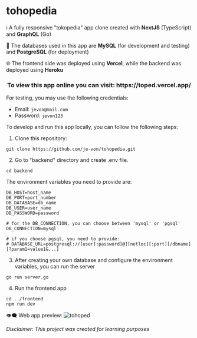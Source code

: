 # tohopedia
:information_source: A fully responsive "tokopedia" app clone created with **NextJS** (TypeScript) and **GraphQL** (Go)

:open_file_folder: The databases used in this app are **MySQL** (for development and testing) and **PostgreSQL** (for deployment)

:globe_with_meridians: The frontend side was deployed using **Vercel**, while the backend was deployed using **Heroku**

<h3 align="center">To view this app online you can visit: https://toped.vercel.app/</h2>
For testing, you may use the following credentials:

- Email: `jevon@mail.com`
- Password: `jevon123`

To develop and run this app locally, you can follow the following steps:
1. Clone this repository:

```
git clone https://github.com/je-von/tohopedia.git
```

2. Go to "backend" directory and create .env file. 
```
cd backend
```
The environment variables you need to provide are:
```
DB_HOST=host_name
DB_PORT=port_number
DB_DATABASE=db_name
DB_USER=user_name
DB_PASSWORD=password

# for the DB_CONNECTION, you can choose between 'mysql' or 'pgsql'
DB_CONNECTION=mysql

# if you choose pgsql, you need to provide:
# DATABASE_URL=postgresql://[user[:password]@][netloc][:port][/dbname][?param1=value1&...]
```
3. After creating your own database and configure the environment variables, you can run the server
```
go run server.go
```
4. Run the frontend app
```
cd ../frontend
npm run dev
```
:eye_speech_bubble: Web app preview:
![tohoped](https://user-images.githubusercontent.com/86874779/168518895-234dab37-dfac-4845-9b43-73d8df2710e7.png)

_Disclaimer: This project was created for learning purposes_
